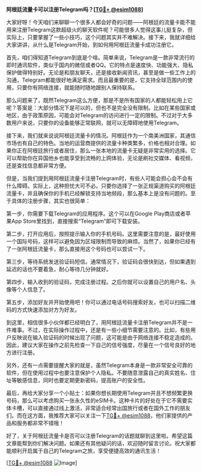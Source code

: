 **阿根廷流量卡可以注册Telegram吗？[[TG💪+ @esim1088](https://t.me/s/esim1088)]**

大家好呀！今天咱们来聊聊一个很多人都会好奇的问题——阿根廷的流量卡能不能用来注册Telegram这款超级火的聊天软件呢？可能很多人觉得这事儿挺复杂，但实际上，只要掌握了一些小技巧，这个问题其实并不难解决。接下来，我就详细给大家讲讲，从什么是Telegram开始，到如何用阿根廷流量卡成功注册它。

首先，咱们得知道Telegram到底是个啥。简单来说，Telegram是一款非常流行的即时通讯软件，类似于国内的微信或者QQ。它的特点是速度快、功能强大、隐私保护做得特别好。无论是和朋友聊天，还是接收新闻资讯，甚至是做一些工作上的沟通，Telegram都能很好地满足需求。而且最重要的是，它支持全球范围内的使用，只要你有网络连接，就能随时随地跟别人保持联系。

那么问题来了，既然Telegram这么方便，那是不是所有国家的人都能轻松用上它呢？答案是：大部分情况下是可以的，但也不是完全没有限制。比如在某些国家或地区，由于政策原因，可能会对Telegram的访问进行一定的限制。不过对于大多数用户来说，只要你的设备能够正常联网，就可以无障碍地使用Telegram。

接下来，我们就来说说阿根廷流量卡的情况。阿根廷作为一个南美洲国家，其通信市场也有自己的特色。当地的运营商提供的流量卡种类繁多，价格也相对合理。如果你正在阿根廷旅行或者居住，那么一张本地的流量卡无疑是非常实用的选择。它可以帮助你在异国他乡也能享受到流畅的上网体验，无论是刷社交媒体、看视频，还是查找信息都非常方便。

但是，当我们提到用阿根廷流量卡注册Telegram时，有些人可能会担心会不会有什么障碍。实际上，这种担忧大可不必。只要你选择了一张正规渠道购买的阿根廷流量卡，并且确保你的手机已经解锁支持当地频段，那么基本上是没有问题的。至于具体的注册步骤，其实也很简单：

第一步，你需要下载Telegram的应用程序。这个可以在Google Play商店或者苹果App Store里找到，直接搜索“Telegram”即可下载安装。

第二步，打开应用后，按照提示输入你的手机号码。这里需要注意的是，最好使用一个国际号码，这样可以避免因为区域限制而导致的麻烦。当然了，如果你已经有了一张阿根廷流量卡，那么直接用这个号码也可以尝试一下。

第三步，等待系统发送验证码短信。通常情况下，验证码会很快到达，但如果遇到延迟的话也不要着急，耐心等待几分钟就好。

第四步，输入收到的验证码，完成注册过程。之后你就可以设置自己的用户名、头像等个人信息了。

第五步，添加好友并开始使用吧！你可以通过电话号码搜索好友，也可以扫描二维码的方式快速添加对方为好友。

到这里，相信很多小伙伴都已经明白了，用阿根廷流量卡注册Telegram并不是一件难事。不过，在实际操作过程中，还是有一些小细节需要注意的。比如，有些用户反映说在输入验证码的时候出现了问题，这可能是由于网络连接不稳定造成的。因此，建议大家在操作之前先检查一下自己的信号强度，尽量在一个信号良好的地方进行注册。

另外，还有一点需要提醒大家的就是，虽然Telegram本身是一款非常安全可靠的软件，但在使用过程中也要注意保护个人隐私。不要随意泄露自己的真实姓名、住址等敏感信息，同时也要定期更新密码，提高账户的安全性。

最后，再给大家分享一个小贴士：如果你想长期使用Telegram并且不想频繁更换号码，那么可以考虑购买一张永久性的eSIM卡。这种卡片的好处在于它不需要实体卡槽，可以直接通过线上激活，非常适合经常出国旅行或者在国外工作的朋友们。而在这方面，我推荐大家可以关注一下[TG💪+ @esim1088](https://t.me/s/esim1088)，他们家提供的产品和服务都非常不错哦！

好了，关于阿根廷流量卡是否可以注册Telegram的话题就聊到这里啦。希望这篇文章能帮到你们解决问题。如果还有其他疑问的话，欢迎随时留言讨论。祝大家都能顺利开启属于自己的Telegram之旅，享受便捷高效的通讯生活！

[[TG💪+ @esim1088](https://t.me/s/esim1088) ![Image](https://i.postimg.cc/4NQfJmqS/Snipaste-2025-05-13-00-14-12.png)]